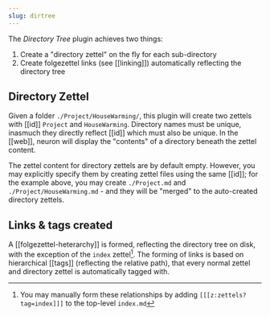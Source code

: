 ```yaml
---
slug: dirtree
---
```


The *Directory Tree* plugin achieves two things:

1. Create a "directory zettel" on the fly for each sub-directory
2. Create folgezettel links (see [[linking]]) automatically reflecting the directory tree

## Directory Zettel

Given a folder `./Project/HouseWarming/`, this plugin will create two zettels with [[id]] `Project` and `HouseWarming`. Directory names must be unique, inasmuch they directly reflect [[id]] which must also be unique. In the [[web]], neuron will display the "contents" of a directory beneath the zettel content. 

The zettel content for directory zettels are by default empty. However, you may explicitly specify them by creating zettel files using the same [[id]]; for the example above, you may create `./Project.md` and `./Project/HouseWarming.md` - and they will be "merged" to the auto-created directory zettels.

## Links & tags created

A [[folgezettel-heterarchy]] is formed, reflecting the directory tree on disk, with the exception of the `index` zettel[^man]. The forming of links is based on hierarchical [[tags]] (reflecting the relative path), that every normal zettel and directory zettel is automatically tagged with.

[^man]: You may manually form these relationships by adding `[[[z:zettels?tag=index]]]` to the top-level `index.md`